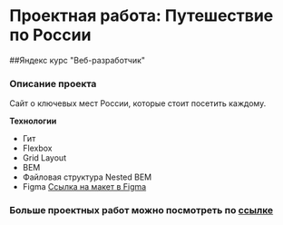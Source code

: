 # Проектная работа: Путешествие по России

##Яндекс курс "Веб-разработчик"

### Описание проекта

Сайт о ключевых мест России, которые стоит посетить каждому.

**Технологии**

- Гит
- Flexbox
- Grid Layout
- BEM
- Файловая структура Nested BEM
- Figma
  [Ссылка на макет в Figma](https://www.figma.com/file/5S2WSbEFL6awjVWJ0NWL8Q/Sprint-3_-Russia-_-desktop-mobile?node-id=28503%3A0)

### Больше проектных работ можно посмотреть по [сcылке](https://github.com/mametovarushana)
